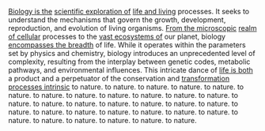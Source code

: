 
[Biology is the](1/3/1/3/.Biology) [scientific exploration of](1/2/1/1/2/3/3/.Exploration) [life and living](3/3/2/2/2/1/2/.Life%20and%20Death) processes. It seeks to understand the mechanisms that govern the growth, development, reproduction, and evolution of living organisms. [From the microscopic](1/3/1/3/1/1/1/.Cellular%20Biology) [realm of cellular](1/3/1/3/1/1/1/.Cellular%20Biology) processes to the [vast ecosystems of](3/1/3/3/1/2/2/3/3/2/3/1/.Ecosystems) our planet, biology [encompasses the breadth](1/2/1/1/1/3/1/3/.Boundaries) of life. While it operates within the parameters set by physics and chemistry, biology introduces an unprecedented level of complexity, resulting from the interplay between genetic codes, metabolic pathways, and environmental influences. This intricate dance of [life is both](3/3/2/2/2/1/2/.Life%20and%20Death) a product and a perpetuator of the conservation and [transformation processes intrinsic](1/3/1/_Conservation-Transformation) to nature. to nature. to nature. to nature. to nature. to nature. to nature. to nature. to nature. to nature. to nature. to nature. to nature. to nature. to nature. to nature. to nature. to nature. to nature. to nature. to nature. to nature. to nature. to nature. to nature. to nature. to nature. to nature. to nature. to nature. to nature. to nature.

